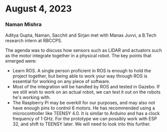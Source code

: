 # August 4, 2023
### Naman Mishra
Aditya Gupta, Naman, Sacchit and Sirjan met with Manas Juvvi, a B.Tech
research intern at RBCCPS.

The agenda was to discuss how sensors such as LIDAR and actuators such as the
motor integrate together in a physical robot.
The key points that emerged were:
- Learn ROS. A single person proficient in ROS is enough to hold the project
together, but being able to work your way through ROS is essential for working
on any piece of software.
- Most of the integration will be handled by ROS and tested in Gazebo. If we
still wish to work on an actual robot, we can test it out on the robots he's
working with.
- The Raspberry Pi may be overkill for our purposes, and may also not have
enough pins to control 6 motors. He has recommended using a microcontroller
like TEENSY 4.0. It is similar to Arduino and has a clock frequency of 1 GHz.
For the prototype we can possibly work with ESP 32, and shift to TEENSY later.
We will need to look into this further.
